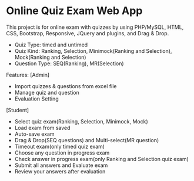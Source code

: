 # Online Quiz Exam Web App

This project is for online exam with quizzes by using PHP/MySQL, HTML, CSS, Bootstrap, Responsive, JQuery and plugins, and Drag & Drop.

- Quiz Type: timed and untimed
- Quiz Kind: Ranking, Selection, Minimock(Ranking and Selection), Mock(Ranking and Selection)
- Question Type: SEQ(Ranking), MR(Selection)

Features:
[Admin]
- Import quizzes & questions from excel file
- Manage quiz and question
- Evaluation Setting

[Student]
- Select quiz exam(Ranking, Selection, Minimock, Mock)
- Load exam from saved
- Auto-save exam
- Drag & Drop(SEQ questions) and Multi-select(MR question)
- Timeout exam(only timed quiz exam)
- Choose any question in progress exam
- Check answer in progress exam(only Ranking and Selection quiz exam)
- Submit all answers and Evaluate exam
- Review your answers after evaluation